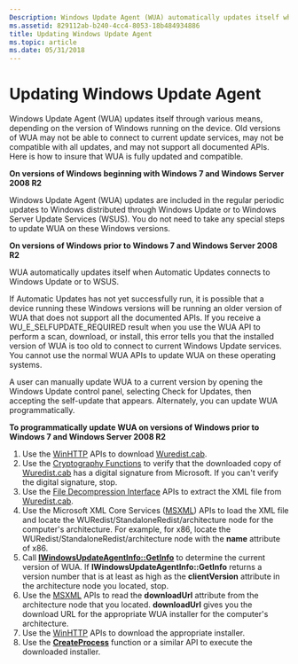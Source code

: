 ```yaml
---
Description: Windows Update Agent (WUA) automatically updates itself when it is connected to a Windows Server Update Services (WSUS) server or to Windows Update.
ms.assetid: 829112ab-b240-4cc4-8053-18b484934886
title: Updating Windows Update Agent
ms.topic: article
ms.date: 05/31/2018
---
```


# Updating Windows Update Agent

Windows Update Agent (WUA) updates itself through various means, depending on the version of Windows running on the device. Old versions of WUA may not be able to connect to current update services, may not be compatible with all updates, and may not support all documented APIs. Here is how to insure that WUA is fully updated and compatible.

**On versions of Windows beginning with Windows 7 and Windows Server 2008 R2**

Windows Update Agent (WUA) updates are included in the regular periodic updates to Windows distributed through Windows Update or to Windows Server Update Services (WSUS). You do not need to take any special steps to update WUA on these Windows versions.

**On versions of Windows prior to Windows 7 and Windows Server 2008 R2**

WUA automatically updates itself when Automatic Updates connects to Windows Update or to WSUS.

If Automatic Updates has not yet successfully run, it is possible that a device running these Windows versions will be running an older version of WUA that does not support all the documented APIs. If you receive a WU_E_SELFUPDATE_REQUIRED result when you use the WUA API to perform a scan, download, or install, this error tells you that the installed version of WUA is too old to connect to current Windows Update services. You cannot use the normal WUA APIs to update WUA on these operating systems. 

A user can manually update WUA to a current version by opening the Windows Update control panel, selecting Check for Updates, then accepting the self-update that appears. Alternately, you can update WUA programmatically.

**To programmatically update WUA on versions of Windows prior to Windows 7 and Windows Server 2008 R2**

1.  Use the [WinHTTP](https://msdn.microsoft.com/library/Aa384273(v=VS.85).aspx) APIs to download [Wuredist.cab](http://update.microsoft.com/redist/wuredist.cab).
2.  Use the [Cryptography Functions](https://msdn.microsoft.com/library/Aa380252(v=VS.85).aspx) to verify that the downloaded copy of [Wuredist.cab](http://update.microsoft.com/redist/wuredist.cab) has a digital signature from Microsoft. If you can't verify the digital signature, stop.
3.  Use the [File Decompression Interface](https://msdn.microsoft.com/en-us/library/Ff797921(v=VS.85).aspx) APIs to extract the XML file from [Wuredist.cab](http://update.microsoft.com/redist/wuredist.cab).
4.  Use the Microsoft XML Core Services ([MSXML](https://msdn.microsoft.com/en-us/library/ms763742(v=VS.85).aspx)) APIs to load the XML file and locate the WURedist/StandaloneRedist/architecture node for the computer's architecture. For example, for x86, locate the WURedist/StandaloneRedist/architecture node with the **name** attribute of x86.
5.  Call [**IWindowsUpdateAgentInfo::GetInfo**](/windows/desktop/api/Wuapi/nf-wuapi-iwindowsupdateagentinfo-getinfo) to determine the current version of WUA. If **IWindowsUpdateAgentInfo::GetInfo** returns a version number that is at least as high as the **clientVersion** attribute in the architecture node you located, stop.
6.  Use the [MSXML](https://msdn.microsoft.com/en-us/library/ms763742(v=VS.85).aspx) APIs to read the **downloadUrl** attribute from the architecture node that you located. **downloadUrl** gives you the download URL for the appropriate WUA installer for the computer's architecture.
7.  Use the [WinHTTP](https://msdn.microsoft.com/library/Aa384273(v=VS.85).aspx) APIs to download the appropriate installer.
8.  Use the [**CreateProcess**](https://msdn.microsoft.com/library/ms682425(v=VS.85).aspx) function or a similar API to execute the downloaded installer.

 

 




